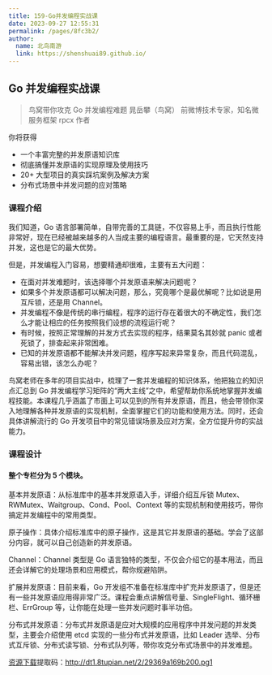 ```yaml
---
title: 159-Go并发编程实战课
date: 2023-09-27 12:55:31
permalink: /pages/8fc3b2/
author: 
  name: 北鸟南游
  link: https://shenshuai89.github.io/
---
```

## Go 并发编程实战课
> 鸟窝带你攻克 Go 并发编程难题
> 晁岳攀（鸟窝）  前微博技术专家，知名微服务框架 rpcx 作者

你将获得
- 一个丰富完整的并发原语知识库
- 彻底搞懂并发原语的实现原理及使用技巧
- 20+ 大型项目的真实踩坑案例及解决方案
- 分布式场景中并发问题的应对策略

### 课程介绍

我们知道，Go 语言部署简单，自带完善的工具链，不仅容易上手，而且执行性能非常好，现在已经被越来越多的人当成主要的编程语言。最重要的是，它天然支持并发，这也是它的最大优势。

但是，并发编程入门容易，想要精通却很难，主要有五大问题：

- 在面对并发难题时，该选择哪个并发原语来解决问题呢？
- 如果多个并发原语都可以解决问题，那么，究竟哪个是最优解呢？比如说是用互斥锁，还是用 Channel。
- 并发编程不像是传统的串行编程，程序的运行存在着很大的不确定性，我们怎么才能让相应的任务按照我们设想的流程运行呢？
- 有时候，按照正常理解的并发方式去实现的程序，结果莫名其妙就 panic 或者死锁了，排查起来非常困难。
- 已知的并发原语都不能解决并发问题，程序写起来异常复杂，而且代码混乱，容易出错，该怎么办呢？

鸟窝老师在多年的项目实战中，梳理了一套并发编程的知识体系，他把独立的知识点汇总到 Go 并发编程学习矩阵的“两大主线”之中，希望帮助你系统地掌握并发编程技能。本课程几乎涵盖了市面上可以见到的所有并发原语，而且，他会带领你深入地理解各种并发原语的实现机制，全面掌握它们的功能和使用方法。同时，还会具体讲解流行的 Go 开发项目中的常见错误场景及应对方案，全方位提升你的实战能力。

### 课程设计
#### 整个专栏分为 5 个模块。

基本并发原语：从标准库中的基本并发原语入手，详细介绍互斥锁 Mutex、RWMutex、Waitgroup、Cond、Pool、Context 等的实现机制和使用技巧，带你搞定并发编程中的常用类型。

原子操作：具体介绍标准库中的原子操作，这是其它并发原语的基础。学会了这部分内容，就可以自己创造新的并发原语。

Channel：Channel 类型是 Go 语言独特的类型，不仅会介绍它的基本用法，而且还会详解它的处理场景和应用模式，帮你规避陷阱。

扩展并发原语：目前来看，Go 开发组不准备在标准库中扩充并发原语了，但是还有一些并发原语应用得非常广泛。课程会重点讲解信号量、SingleFlight、循环栅栏、ErrGroup 等，让你能在处理一些并发问题时事半功倍。

分布式并发原语：分布式并发原语是应对大规模的应用程序中并发问题的并发类型，主要会介绍使用 etcd 实现的一些分布式并发原语，比如 Leader 选举、分布式互斥锁、分布式读写锁、分布式队列等，带你攻克分布式场景中的并发难题。

[资源下载](https://pan.baidu.com/s/1oAOXaeDGOKynaHDA94EHSA)提取码：http://dt1.8tupian.net/2/29369a169b200.pg1	